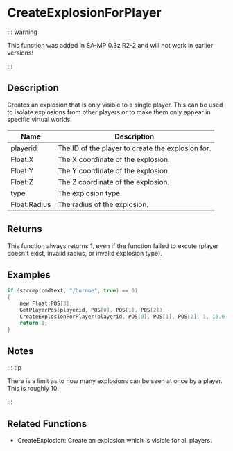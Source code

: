 # CreateExplosionForPlayer

::: warning

This function was added in SA-MP 0.3z R2-2 and will not work in earlier versions!

:::

## Description

Creates an explosion that is only visible to a single player. This can be used to isolate explosions from other players or to make them only appear in specific virtual worlds.

| Name         | Description                                       |
| ------------ | ------------------------------------------------- |
| playerid     | The ID of the player to create the explosion for. |
| Float:X      | The X coordinate of the explosion.                |
| Float:Y      | The Y coordinate of the explosion.                |
| Float:Z      | The Z coordinate of the explosion.                |
| type         | The explosion type.                               |
| Float:Radius | The radius of the explosion.                      |

## Returns

This function always returns 1, even if the function failed to excute (player doesn't exist, invalid radius, or invalid explosion type).

## Examples

```c
if (strcmp(cmdtext, "/burnme", true) == 0)
{
    new Float:POS[3];
    GetPlayerPos(playerid, POS[0], POS[1], POS[2]);
    CreateExplosionForPlayer(playerid, POS[0], POS[1], POS[2], 1, 10.0);
    return 1;
}
```

## Notes

::: tip

There is a limit as to how many explosions can be seen at once by a player. This is roughly 10.

:::

## Related Functions

- CreateExplosion: Create an explosion which is visible for all players.
